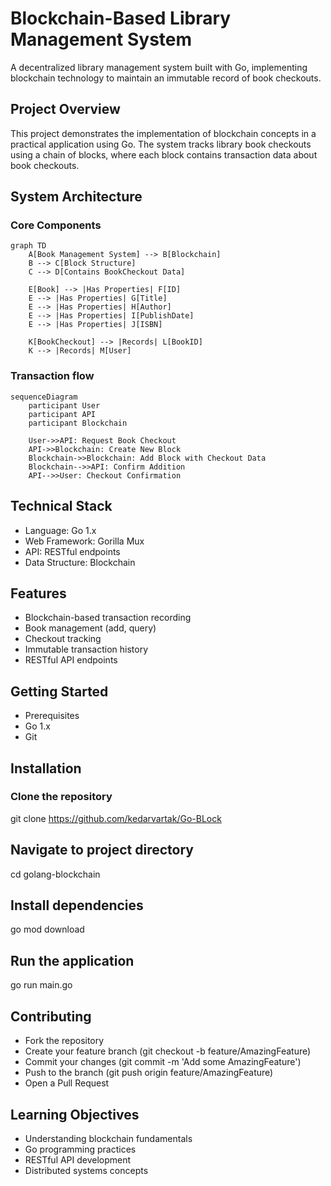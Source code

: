 # Blockchain-Based Library Management System

A decentralized library management system built with Go, implementing blockchain technology to maintain an immutable record of book checkouts.

## Project Overview

This project demonstrates the implementation of blockchain concepts in a practical application using Go. The system tracks library book checkouts using a chain of blocks, where each block contains transaction data about book checkouts.

## System Architecture

### Core Components
```mermaid
graph TD
    A[Book Management System] --> B[Blockchain]
    B --> C[Block Structure]
    C --> D[Contains BookCheckout Data]
    
    E[Book] --> |Has Properties| F[ID]
    E --> |Has Properties| G[Title]
    E --> |Has Properties| H[Author]
    E --> |Has Properties| I[PublishDate]
    E --> |Has Properties| J[ISBN]
    
    K[BookCheckout] --> |Records| L[BookID]
    K --> |Records| M[User]

```

### Transaction flow
```mermaid
sequenceDiagram
    participant User
    participant API
    participant Blockchain
    
    User->>API: Request Book Checkout
    API->>Blockchain: Create New Block
    Blockchain->>Blockchain: Add Block with Checkout Data
    Blockchain-->>API: Confirm Addition
    API-->>User: Checkout Confirmation

```
## Technical Stack
- Language: Go 1.x
- Web Framework: Gorilla Mux
- API: RESTful endpoints
- Data Structure: Blockchain

## Features
- Blockchain-based transaction recording
- Book management (add, query)
- Checkout tracking
- Immutable transaction history
- RESTful API endpoints

## Getting Started
- Prerequisites
- Go 1.x
- Git

## Installation
### Clone the repository
git clone https://github.com/kedarvartak/Go-BLock

## Navigate to project directory
cd golang-blockchain

## Install dependencies
go mod download

## Run the application
go run main.go

## Contributing
- Fork the repository
- Create your feature branch (git checkout -b feature/AmazingFeature)
- Commit your changes (git commit -m 'Add some AmazingFeature')
- Push to the branch (git push origin feature/AmazingFeature)
- Open a Pull Request

## Learning Objectives
- Understanding blockchain fundamentals
- Go programming practices
- RESTful API development
- Distributed systems concepts
